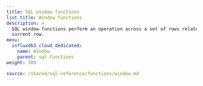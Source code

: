 ```yaml
---
title: SQL window functions
list_title: Window functions
description: >
  SQL window functions perform an operation across a set of rows related to the
  current row.
menu:
  influxdb3_cloud_dedicated:
    name: Window
    parent: sql-functions
weight: 309

source: /shared/sql-reference/functions/window.md
---
```


<!--
The content for this page is at content/shared/sql-reference/functions/window.md
-->
